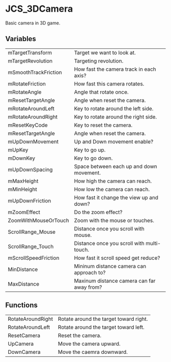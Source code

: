# JCS_3DCamera

Basic camera in 3D game.

## Variables

<table>
<tr>
<td>mTargetTransform</td>
<td>Target we want to look at.</td>
</tr>

<tr>
<td>mTargetRevolution</td>
<td>Targeting revolution.</td>
</tr>

<tr>
<td>mSmoothTrackFriction</td>
<td>How fast the camera track in each axis?</td>
</tr>

<tr>
<td>mRotateFriction</td>
<td>How fast this camera rotates.</td>
</tr>

<tr>
<td>mRotateAngle</td>
<td>Angle that rotate once.</td>
</tr>

<tr>
<td>mResetTargetAngle</td>
<td>Angle when reset the camera.</td>
</tr>

<tr>
<td>mRotateAroundLeft</td>
<td>Key to rotate around the left side.</td>
</tr>

<tr>
<td>mRotateAroundRight</td>
<td>Key to rotate around the right side.</td>
</tr>

<tr>
<td>mResetKeyCode</td>
<td>Key to reset the camera.</td>
</tr>

<tr>
<td>mResetTargetAngle</td>
<td>Angle when reset the camera.</td>
</tr>

<tr>
<td>mUpDownMovement</td>
<td>Up and Down movement enable?</td>
</tr>

<tr>
<td>mUpKey</td>
<td>Key to go up.</td>
</tr>

<tr>
<td>mDownKey</td>
<td>Key to go down.</td>
</tr>

<tr>
<td>mUpDownSpacing</td>
<td>Space between each up and down movement.</td>
</tr>

<tr>
<td>mMaxHeight</td>
<td>How high the camera can reach.</td>
</tr>

<tr>
<td>mMinHeight</td>
<td>How low the camera can reach.</td>
</tr>

<tr>
<td>mUpDownFriction</td>
<td>How fast it change the view up and down?</td>
</tr>

<tr>
<td>mZoomEffect</td>
<td>Do the zoom effect?</td>
</tr>

<tr>
<td>ZoomWithMouseOrTouch</td>
<td>Zoom with the mouse or touches.</td>
</tr>

<tr>
<td>ScrollRange_Mouse</td>
<td>Distance once you scroll with mouse.</td>
</tr>

<tr>
<td>ScrollRange_Touch</td>
<td>Distance once you scroll with multi-touch.</td>
</tr>

<tr>
<td>mScrollSpeedFriction</td>
<td>How fast it scroll speed get reduce?</td>
</tr>

<tr>
<td>MinDistance</td>
<td>Mininum distance camera can approach to?</td>
</tr>

<tr>
<td>MaxDistance</td>
<td>Maxinum distance camera can far away from?</td>
</tr>
</table>

## Functions

<table>
<tr>
<td>RotateAroundRight</td>
<td>Rotate around the target toward right.</td>
</tr>

<tr>
<td>RotateAroundLeft</td>
<td>Rotate around the target toward left.</td>
</tr>

<tr>
<td>ResetCamera</td>
<td>Reset the camera.</td>
</tr>

<tr>
<td>UpCamera</td>
<td>Move the camera upward.</td>
</tr>

<tr>
<td>DownCamera</td>
<td>Move the caemra downward.</td>
</tr>
</table>
